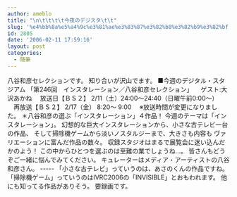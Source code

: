 ```yaml
---
author: ameblo
title: "\n\t\t\t\t今夜のデジスタ\t\t"
slug: '%e4%bb%8a%e5%a4%9c%e3%81%ae%e3%83%87%e3%82%b8%e3%82%b9%e3%82%bf'
id: 2805
date: '2006-02-11 17:59:16'
layout: post
categories:
  - 随筆
---
```


八谷和彦セレクションです。 知り合いが沢山でます。 ■今週のデジタル・スタジアム 「第246回　インスタレーション／八谷和彦セレクション」 　ゲスト:大沢あかね 　放送日【ＢＳ２】 2/11（土）24:00～24:40（日曜午前0:00～） 　再放送【ＢＳ２】 2/17（金） 8:20～ 9:00 　※放送時間が変更になりました。 ＊八谷和彦の選ぶ「インスタレーション」４作品！ 今週のテーマは「インスタレーション」。 幻想的な巨大インスタレーションから、小さな古テレビ一台の作品、 そして掃除機ゲームから淡いノスタルジーまで、大きさも内容も ヴァリエーションに富んだ作品の数々。 収録スタジオはまるで展覧会に迷い込んだかのよう！ この中からひとつを選ぶのは至難の業でしょうね…。 皆さんもどうぞご一緒に悩んでみてください。 キュレーターはメディア・アーティストの八谷和彦さん。 ----- 「小さな古テレビ」っていうのは、あさのくんの作品ですね。 「掃除機ゲーム」っていうのはIVRC2006の「INVISIBLE」とおもわれます。 他にも知ってる作品がありそう。 要録画です。